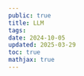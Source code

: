 ```yaml
---
public: true
title: LLM
tags:
date: 2024-10-05
updated: 2025-03-29
toc: true
mathjax: true
---
```





